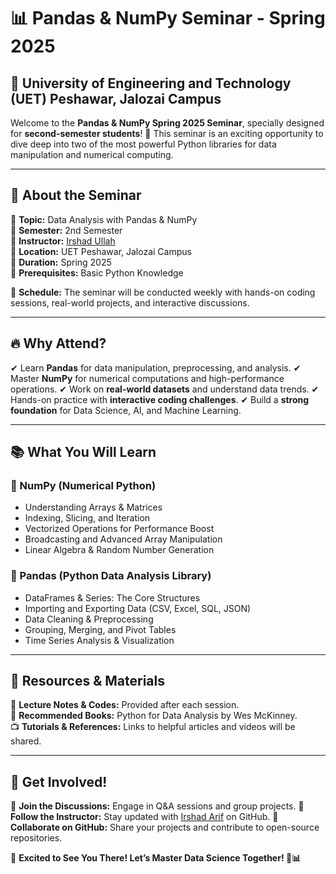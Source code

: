 # 📊 Pandas & NumPy Seminar - Spring 2025

## 🏫 University of Engineering and Technology (UET) Peshawar, Jalozai Campus
Welcome to the **Pandas & NumPy Spring 2025 Seminar**, specially designed for **second-semester students**! 🚀 This seminar is an exciting opportunity to dive deep into two of the most powerful Python libraries for data manipulation and numerical computing.

---

## 📌 About the Seminar
🔹 **Topic:** Data Analysis with Pandas & NumPy  
🔹 **Semester:** 2nd Semester  
🔹 **Instructor:** [Irshad Ullah](https://github.com/irshadarif)  
🔹 **Location:** UET Peshawar, Jalozai Campus  
🔹 **Duration:** Spring 2025  
🔹 **Prerequisites:** Basic Python Knowledge  

📅 **Schedule:** The seminar will be conducted weekly with hands-on coding sessions, real-world projects, and interactive discussions.

---

## 🔥 Why Attend?
✔ Learn **Pandas** for data manipulation, preprocessing, and analysis.
✔ Master **NumPy** for numerical computations and high-performance operations.
✔ Work on **real-world datasets** and understand data trends.
✔ Hands-on practice with **interactive coding challenges**.
✔ Build a **strong foundation** for Data Science, AI, and Machine Learning.

---

## 📚 What You Will Learn
### **🔹 NumPy (Numerical Python)**
- Understanding Arrays & Matrices
- Indexing, Slicing, and Iteration
- Vectorized Operations for Performance Boost
- Broadcasting and Advanced Array Manipulation
- Linear Algebra & Random Number Generation

### **🔹 Pandas (Python Data Analysis Library)**
- DataFrames & Series: The Core Structures
- Importing and Exporting Data (CSV, Excel, SQL, JSON)
- Data Cleaning & Preprocessing
- Grouping, Merging, and Pivot Tables
- Time Series Analysis & Visualization

---

## 📖 Resources & Materials
📂 **Lecture Notes & Codes:** Provided after each session.  
📑 **Recommended Books:** Python for Data Analysis by Wes McKinney.  
📺 **Tutorials & References:** Links to helpful articles and videos will be shared.  

---

## 📢 Get Involved!
📌 **Join the Discussions:** Engage in Q&A sessions and group projects.
📌 **Follow the Instructor:** Stay updated with [Irshad Arif](https://github.com/irshadarif) on GitHub.
📌 **Collaborate on GitHub:** Share your projects and contribute to open-source repositories.

📣 **Excited to See You There! Let’s Master Data Science Together! 🚀📊**
